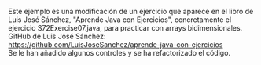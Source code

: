 Este ejemplo es una modificación de un ejercicio que aparece en el libro de Luis José Sánchez, "Aprende Java con Ejercicios", concretamente el ejercicio S72Exercise07.java, para practicar con arrays bidimensionales. </br>
GitHub de Luis José Sánchez: https://github.com/LuisJoseSanchez/aprende-java-con-ejercicios</br>
Se le han añadido algunos controles y se ha refactorizado el código.
